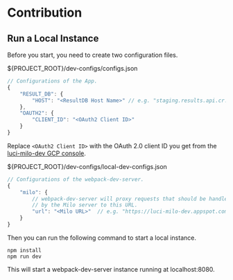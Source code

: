 # Contribution
## Run a Local Instance
Before you start, you need to create two configuration files.

${PROJECT_ROOT}/dev-configs/configs.json
```javascript
// Configurations of the App.
{
    "RESULT_DB": {
        "HOST": "<ResultDB Host Name>" // e.g. "staging.results.api.cr.dev"
    },
    "OAUTH2": {
        "CLIENT_ID": "<OAuth2 Client ID>"
    }
}
```
Replace `<OAuth2 Client ID>` with the OAuth 2.0 client ID you get from the [luci-milo-dev GCP console](https://pantheon.corp.google.com/apis/credentials?project=luci-milo-dev).

${PROJECT_ROOT}/dev-configs/local-dev-configs.json
```javascript
// Configurations of the webpack-dev-server.
{
    "milo": {
        // webpack-dev-server will proxy requests that should be handled
        // by the Milo server to this URL.
        "url": "<Milo URL>"  // e.g. "https://luci-milo-dev.appspot.com"
    }
}
```

Then you can run the following command to start a local instance.
```
npm install
npm run dev
```
This will start a webpack-dev-server instance running at localhost:8080.
